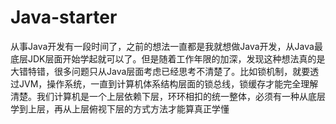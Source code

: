 # Java-starter
  从事Java开发有一段时间了，之前的想法一直都是我就想做Java开发，从Java最底层JDK层面开始学起就可以了。但是随着工作年限的加深，发现这种想法真的是大错特错，很多问题只从Java层面考虑已经思考不清楚了。比如锁机制，就要透过JVM，操作系统，一直到计算机体系结构层面的锁总线，锁缓存才能完全理解清楚。我们计算机是一个上层依赖下层，环环相扣的统一整体，必须有一种从底层学到上层，再从上层俯视下层的方式方法才能算真正学懂
 

